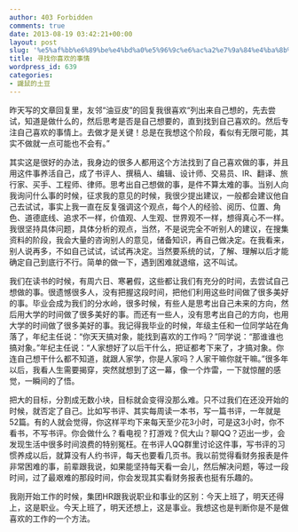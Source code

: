```yaml
---
author: 403 Forbidden
comments: true
date: 2013-08-19 03:42:21+00:00
layout: post
slug: '%e5%af%bb%e6%89%be%e4%bd%a0%e5%96%9c%e6%ac%a2%e7%9a%84%e4%ba%8b%e6%83%85'
title: 寻找你喜欢的事情
wordpress_id: 639
categories:
- 鼹鼠的土豆
---
```

昨天写的文章回复里，友邻“油豆皮”的回复我很喜欢“列出来自己想的，先去尝试，知道是做什么的，然后思考是否是自己想要的，直到找到自己喜欢的。然后专注自己喜欢的事情上。去做才是关键！总是在我想这个阶段，看似有无限可能，其实不做就一点可能也不会有。”

其实这是很好的办法，我身边的很多人都用这个方法找到了自己喜欢做的事，并且用这件事养活自己，成了书评人、撰稿人、编辑、设计师、交易员、IR、翻译、旅行家、买手、工程师、律师。思考出自己想做的事，是件不算太难的事。当别人向我询问什么事的时候，征求我的意见的时候，我很少提出建议，一般都会建议他自己去试试，事实上我一直在反复强调这个观点，每个人的经验、阅历、位置、角色、道德底线、追求不一样，价值观、人生观、世界观不一样，想得真心不一样。我很坚持具体问题，具体分析的观点，当然，不是说完全不听别人的建议，在搜集资料的阶段，我会大量的咨询别人的意见，储备知识，再自己做决定。在我看来，别人说再多，不如自己试试，试试再决定。当然要系统的试，了解、理解以后才能确定自己到底行不行。简单的做一下，遇到困难就退缩，这不叫试。

我们在读书的时候，有周六日、寒暑假，这些都让我们有充分的时间，去尝试自己想做的事。很遗憾很多人，没有把握这段时间，把他们利用这些时间做了很多美好的事。毕业会成为我们的分水岭，很多时候，有些人是思考出自己未来的方向，然后用大学的时间做了很多美好的事。而还有一些人，没有思考出自己的方向，也用大学的时间做了很多美好的事。我记得我毕业的时候，年级主任和一位同学站在角落了，年纪主任说：“你天天搞对象，能找到喜欢的工作吗？”同学说：“那谁谁也搞对象。”年纪主任说：“人家想好了以后干什么，把证都考下来了，才搞对象。你连自己想干什么都不知道，就跟人家学，你是人家吗？人家干嘛你就干嘛。”很多年以后，我看人生需要揭穿，突然就想到了这一幕，像一个炸雷，一下就惊醒的感觉，一瞬间的了悟。

把大的目标，分割成无数小块，目标就会变得没那么难。只不过我们在还没开始的时候，就否定了自己。比如写书评、其实每周读一本书，写一篇书评，一年就是52篇。有的人就会觉得，你这样平均下来每天至少花3小时，可是这3小时，你不看书，不写书评。你会做什么？看电视？打游戏？侃大山？聊QQ？迈出一步，会发现生活中很多时间浪费的特别冤枉。在书评人QQ群里讨论这件事，写书评的习惯养成以后，就算没有人约书评，每天也要看几页书。我以前觉得看财务报表是件非常困难的事，前辈跟我说，如果能坚持每天看一会儿，然后解决问题，等过一段时间，过了最艰难的那段时间，你会发现其实看财务报表也挺有乐趣的。

我刚开始工作的时候，集团HR跟我说职业和事业的区别：今天上班了，明天还得上，这是职业。今天上班了，明天还想上，这是事业。我想这也是判断你是不是做喜欢的工作的一个方法。
